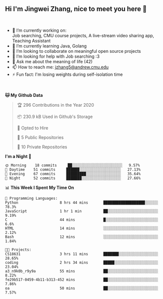 Hi I'm Jingwei Zhang, nice to meet you here 👋
---
<br>


- 🔭 I’m currently working on: <br>
    Job searching, CMU course projects, A live-stream video sharing app, Teaching Assistant
- 🌱 I’m currently learning Java, Golang
- 👯 I’m looking to collaborate on meaningful open source projects
- 🤔 I’m looking for help with Job searching :3
- 💬 Ask me about the meaning of life (42)
- 📫 How to reach me: jzhang5@andrew.cmu.edu
- ⚡ Fun fact: I'm losing weights during self-isolation time
<br>

<!--START_SECTION:waka-->
**🐱 My Github Data** 

> 🏆 296 Contributions in the Year 2020
 > 
> 📦 230.9 kB Used in Github's Storage 
 > 
> 💼 Opted to Hire
 > 
> 📜 5 Public Repositories
 > 
> 🔑 10 Private Repositories 

**I'm a Night 🦉** 

```text
🌞 Morning    18 commits     ██░░░░░░░░░░░░░░░░░░░░░░░   9.57% 
🌆 Daytime    51 commits     ██████░░░░░░░░░░░░░░░░░░░   27.13% 
🌃 Evening    67 commits     █████████░░░░░░░░░░░░░░░░   35.64% 
🌙 Night      52 commits     ███████░░░░░░░░░░░░░░░░░░   27.66%

```


📊 **This Week I Spent My Time On** 

```text
💬 Programming Languages: 
Python                   8 hrs 44 mins       ███████████████████░░░░░░   78.3% 
JavaScript               1 hr 1 min          ██░░░░░░░░░░░░░░░░░░░░░░░   9.19% 
C                        44 mins             █░░░░░░░░░░░░░░░░░░░░░░░░   6.6% 
HTML                     14 mins             ░░░░░░░░░░░░░░░░░░░░░░░░░   2.12% 
Bash                     12 mins             ░░░░░░░░░░░░░░░░░░░░░░░░░   1.84%

🐱‍💻 Projects: 
CS18631                  3 hrs 11 mins       ███████░░░░░░░░░░░░░░░░░░   28.65% 
coding                   2 hrs 34 mins       █████░░░░░░░░░░░░░░░░░░░░   23.04% 
a3_n9k0b_r9y9a           55 mins             ██░░░░░░░░░░░░░░░░░░░░░░░   8.22% 
fe29b517-0459-4b11-b313-452 mins             ██░░░░░░░░░░░░░░░░░░░░░░░   7.86% 
oa                       50 mins             ██░░░░░░░░░░░░░░░░░░░░░░░   7.57%

```


<!--END_SECTION:waka-->
